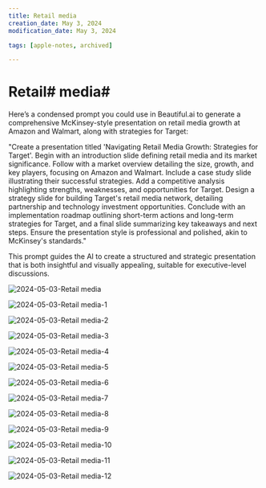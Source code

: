 ```yaml
---
title: Retail media
creation_date: May 3, 2024
modification_date: May 3, 2024

tags: [apple-notes, archived]

---
```



# Retail#  media#  

Here’s a condensed prompt you could use in Beautiful.ai to generate a comprehensive McKinsey-style presentation on retail media growth at Amazon and Walmart, along with strategies for Target:

"Create a presentation titled 'Navigating Retail Media Growth: Strategies for Target'. Begin with an introduction slide defining retail media and its market significance. Follow with a market overview detailing the size, growth, and key players, focusing on Amazon and Walmart. Include a case study slide illustrating their successful strategies. Add a competitive analysis highlighting strengths, weaknesses, and opportunities for Target. Design a strategy slide for building Target's retail media network, detailing partnership and technology investment opportunities. Conclude with an implementation roadmap outlining short-term actions and long-term strategies for Target, and a final slide summarizing key takeaways and next steps. Ensure the presentation style is professional and polished, akin to McKinsey's standards." 

This prompt guides the AI to create a structured and strategic presentation that is both insightful and visually appealing, suitable for executive-level discussions.

![2024-05-03-Retail media](images/2024-05-03-Retail%20media.jpeg)

![2024-05-03-Retail media-1](images/2024-05-03-Retail%20media-1.jpeg)

![2024-05-03-Retail media-2](images/2024-05-03-Retail%20media-2.jpeg)

![2024-05-03-Retail media-3](images/2024-05-03-Retail%20media-3.jpeg)

![2024-05-03-Retail media-4](images/2024-05-03-Retail%20media-4.jpeg)

![2024-05-03-Retail media-5](images/2024-05-03-Retail%20media-5.jpeg)

![2024-05-03-Retail media-6](images/2024-05-03-Retail%20media-6.jpeg)

![2024-05-03-Retail media-7](images/2024-05-03-Retail%20media-7.jpeg)

![2024-05-03-Retail media-8](images/2024-05-03-Retail%20media-8.jpeg)

![2024-05-03-Retail media-9](images/2024-05-03-Retail%20media-9.jpeg)

![2024-05-03-Retail media-10](images/2024-05-03-Retail%20media-10.jpeg)

![2024-05-03-Retail media-11](images/2024-05-03-Retail%20media-11.jpeg)

![2024-05-03-Retail media-12](images/2024-05-03-Retail%20media-12.jpeg)

